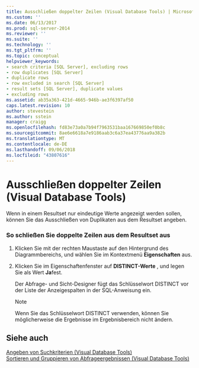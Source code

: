 ```yaml
---
title: Ausschließen doppelter Zeilen (Visual Database Tools) | Microsoft-Dokumentation
ms.custom: ''
ms.date: 06/13/2017
ms.prod: sql-server-2014
ms.reviewer: ''
ms.suite: ''
ms.technology: ''
ms.tgt_pltfrm: ''
ms.topic: conceptual
helpviewer_keywords:
- search criteria [SQL Server], excluding rows
- row duplicates [SQL Server]
- duplicate rows
- row excluded in search [SQL Server]
- result sets [SQL Server], duplicate values
- excluding rows
ms.assetid: ab35a363-421d-4665-946b-ae3f6397af50
caps.latest.revision: 10
author: stevestein
ms.author: sstein
manager: craigg
ms.openlocfilehash: fd83e73a0a7b94f7963531baa167669850ef0b8c
ms.sourcegitcommit: 8ae6e6618a7e9186aab3c6a37ea43776aa9a382b
ms.translationtype: MT
ms.contentlocale: de-DE
ms.lasthandoff: 09/06/2018
ms.locfileid: "43807616"
---
```

# <a name="exclude-duplicate-rows-visual-database-tools"></a>Ausschließen doppelter Zeilen (Visual Database Tools)
  Wenn in einem Resultset nur eindeutige Werte angezeigt werden sollen, können Sie das Ausschließen von Duplikaten aus dem Resultset angeben.  
  
### <a name="to-exclude-duplicate-rows-from-the-result-set"></a>So schließen Sie doppelte Zeilen aus dem Resultset aus  
  
1.  Klicken Sie mit der rechten Maustaste auf den Hintergrund des Diagrammbereichs, und wählen Sie im Kontextmenü **Eigenschaften** aus.  
  
2.  Klicken Sie im Eigenschaftenfenster auf **DISTINCT-Werte** , und legen Sie als Wert **Ja**fest.  
  
     Der Abfrage- und Sicht-Designer fügt das Schlüsselwort DISTINCT vor der Liste der Anzeigespalten in der SQL-Anweisung ein.  
  
    > [!NOTE]  
    >  Wenn Sie das Schlüsselwort DISTINCT verwenden, können Sie möglicherweise die Ergebnisse im Ergebnisbereich nicht ändern.  
  
## <a name="see-also"></a>Siehe auch  
 [Angeben von Suchkriterien &#40;Visual Database Tools&#41;](visual-database-tools.md)   
 [Sortieren und Gruppieren von Abfrageergebnissen &#40;Visual Database Tools&#41;](sort-and-group-query-results-visual-database-tools.md)  
  
  
